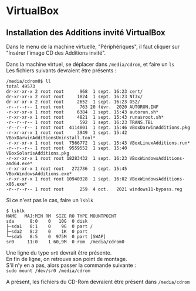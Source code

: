 # VirtualBox  

## Installation des Additions invité VirtualBox  

Dans le menu de la machine virtuelle, "Périphériques", il faut cliquer sur "Insérer l'image CD des Additions invité".  

Dans la machine virtuel, se déplacer dans `/media/cdrom`, et faire un `ls`  
Les fichiers suivants devraient être présents :  

```shell
/media/cdrom0$ ll
total 49573
dr-xr-xr-x 2 root root      968  1 sept. 16:23 cert/
dr-xr-xr-x 2 root root     1824  1 sept. 16:23 NT3x/
dr-xr-xr-x 2 root root     2652  1 sept. 16:23 OS2/
-r--r--r-- 1 root root      763 20 févr.  2020 AUTORUN.INF
-r-xr-xr-x 1 root root     6384  1 sept. 15:43 autorun.sh*
-r-xr-xr-x 1 root root     4821  1 sept. 15:43 runasroot.sh*
-r--r--r-- 1 root root      592  1 sept. 16:23 TRANS.TBL
-r--r--r-- 1 root root  4114801  1 sept. 15:46 VBoxDarwinAdditions.pkg
-r-xr-xr-x 1 root root     3949  1 sept. 15:42 VBoxDarwinAdditionsUninstall.tool*
-r-xr-xr-x 1 root root  7566772  1 sept. 15:43 VBoxLinuxAdditions.run*
-r--r--r-- 1 root root  9559552  1 sept. 15:40 VBoxSolarisAdditions.pkg
-r-xr-xr-x 1 root root 18283432  1 sept. 16:23 VBoxWindowsAdditions-amd64.exe*
-r-xr-xr-x 1 root root   272736  1 sept. 15:45 VBoxWindowsAdditions.exe*
-r-xr-xr-x 1 root root 10940328  1 sept. 16:02 VBoxWindowsAdditions-x86.exe*
-r--r--r-- 1 root root      259  4 oct.   2021 windows11-bypass.reg
```

Si ce n'est pas le cas, faire un `lsblk`  
```shell
$ lsblk
NAME   MAJ:MIN RM  SIZE RO TYPE MOUNTPOINT
sda      8:0    0   10G  0 disk
├─sda1   8:1    0    9G  0 part /
├─sda2   8:2    0    1K  0 part
└─sda5   8:5    0  975M  0 part [SWAP]
sr0     11:0    1 60,9M  0 rom  /media/cdrom0
```
Une ligne du type `sr0` devrait être présente.  
En fin de ligne, on retrouve son point de montage.  
S'il n'y en a pas, alors passer la commande suivante :  
`sudo mount /dev/sr0 /media/cdrom`  

A présent, les fichiers du CD-Rom devraient être présent dans `/media/cdrom`  
